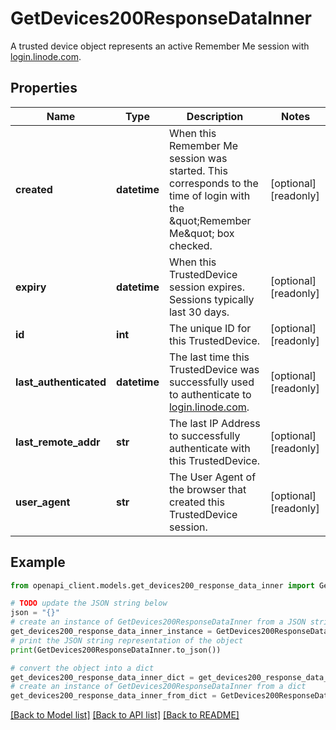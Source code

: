 # GetDevices200ResponseDataInner

A trusted device object represents an active Remember Me session with [login.linode.com](https://login.linode.com).

## Properties

Name | Type | Description | Notes
------------ | ------------- | ------------- | -------------
**created** | **datetime** | When this Remember Me session was started.  This corresponds to the time of login with the \&quot;Remember Me\&quot; box checked. | [optional] [readonly] 
**expiry** | **datetime** | When this TrustedDevice session expires.  Sessions typically last 30 days. | [optional] [readonly] 
**id** | **int** | The unique ID for this TrustedDevice. | [optional] [readonly] 
**last_authenticated** | **datetime** | The last time this TrustedDevice was successfully used to authenticate to [login.linode.com](https://login.linode.com). | [optional] [readonly] 
**last_remote_addr** | **str** | The last IP Address to successfully authenticate with this TrustedDevice. | [optional] [readonly] 
**user_agent** | **str** | The User Agent of the browser that created this TrustedDevice session. | [optional] [readonly] 

## Example

```python
from openapi_client.models.get_devices200_response_data_inner import GetDevices200ResponseDataInner

# TODO update the JSON string below
json = "{}"
# create an instance of GetDevices200ResponseDataInner from a JSON string
get_devices200_response_data_inner_instance = GetDevices200ResponseDataInner.from_json(json)
# print the JSON string representation of the object
print(GetDevices200ResponseDataInner.to_json())

# convert the object into a dict
get_devices200_response_data_inner_dict = get_devices200_response_data_inner_instance.to_dict()
# create an instance of GetDevices200ResponseDataInner from a dict
get_devices200_response_data_inner_from_dict = GetDevices200ResponseDataInner.from_dict(get_devices200_response_data_inner_dict)
```
[[Back to Model list]](../README.md#documentation-for-models) [[Back to API list]](../README.md#documentation-for-api-endpoints) [[Back to README]](../README.md)


